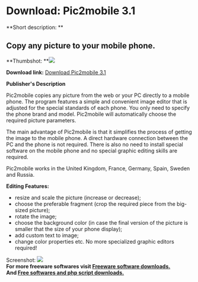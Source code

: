# Download: Pic2mobile 3.1

**Short description: **

## Copy any picture to your mobile phone.

  
**Thumbshot: **![](http://www.freewarefiles.com/screenshot/pic2mobile_md.gif)   
  
**Download link:** [Download Pic2mobile 3.1](http://freesoftwares.boysofts.com/Picmobile_program_18372.html)  
  

**Publisher's Description**  
  

Pic2mobile copies any picture from the web or your PC directly to a mobile
phone. The program features a simple and convenient image editor that is
adjusted for the special standards of each phone. You only need to specify the
phone brand and model. Pic2mobile will automatically choose the required
picture parameters.

The main advantage of Pic2mobile is that it simplifies the process of getting
the image to the mobile phone. A direct hardware connection between the PC and
the phone is not required. There is also no need to install special software
on the mobile phone and no special graphic editing skills are required.

Pic2mobile works in the United Kingdom, France, Germany, Spain, Sweden and
Russia.

**Editing Features:**

  * resize and scale the picture (increase or decrease); 
  * choose the preferable fragment (crop the required piece from the big-sized picture); 
  * rotate the image; 
  * choose the background color (in case the final version of the picture is smaller that the size of your phone display); 
  * add custom text to image; 
  * change color properties etc. 
No more specialized graphic editors required!

  
  
Screenshot: ![](http://www.freewarefiles.com/screenshot/pic2mobile.gif)  
**For more freeware softwares visit [Freeware software downloads.](http://freesoftwares.boysofts.com/)**   
**And [Free softwares and php script downloads.](http://www.boysofts.com/)**

